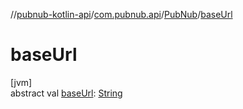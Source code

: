 //[pubnub-kotlin-api](../../../index.md)/[com.pubnub.api](../index.md)/[PubNub](index.md)/[baseUrl](base-url.md)

# baseUrl

[jvm]\
abstract val [baseUrl](base-url.md): [String](https://kotlinlang.org/api/latest/jvm/stdlib/kotlin/-string/index.html)
